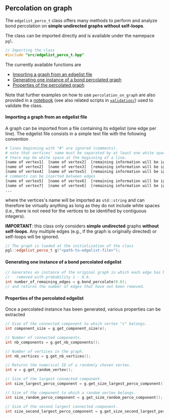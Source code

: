 ## Percolation on graph

The `edgelist_perco_t` class offers many methods to perform and analyze bond percolation on **simple undirected graphs without self-loops**.


The class can be imported directly and is available under the namepace `pgl`.
```c++
// Importing the class
#include "src/edgelist_perco_t.hpp"
```

The currently available functions are
* [Importing a graph from an edgelist file](#importing-a-graph-from-an-edgelist-file)
* [Generating one instance of a bond percolated graph](#generating-one-instance-of-a-bond-percolated-edgelist)
* [Properties of the percolated graph](#properties-of-the-percolated-edgelist)

Note that further examples on how to use `percolation_on_graph` are also provided in a [notebook](https://github.com/antoineallard/percolation_on_edgelist/blob/main/validation/plot_validation_figures.ipynb) (see also related scripts in [`validation/`](https://github.com/antoineallard/percolation_on_edgelist/tree/main/validation)) used to validate the class.


#### Importing a graph from an edgelist file

A graph can be imported from a file containing its edgelist (one edge per line). The edgelist file consists in a simple text file with the following convention

```python
# lines beginning with "#" are ignored (comments).
# note that vertices' name must be separated by at least one white space.
# there may be white space at the beginning of a line.
[name of vertex1]  [name of vertex2]  [remaining information will be ignored]
[name of vertex2]  [name of vertex3]  [remaining information will be ignored]
[name of vertex4]  [name of vertex5]  [remaining information will be ignored]
# comments can be inserted between edges
[name of vertex5]  [name of vertex6]  [remaining information will be ignored]
[name of vertex7]  [name of vertex6]  [remaining information will be ignored]
...
```
where the vertices's name will be imported as `std::string` and can therefore be virtually anything as long as they do not include white spaces (i.e., there is not need for the vertices to be identified by contiguous integers).

**IMPORTANT**: this class only considers **simple** **undirected** graphs **without self-loops**. Any multiple edges (e.g., if the graph is originally directed) or self-loops will be ignored.

```c++
// The graph is loaded at the initialization of the class
pgl::edgelist_perco_t g("<path-to-edgelist-file>");
```


#### Generating one instance of a bond percolated edgelist

```c++
// Generates an instance of the original graph in which each edge has been
//   removed with probability 1 - 0.6.
int number_of_remaining_edges = g.bond_percolate(0.6);
// and returns the number of edges that have not been removed.
```


#### Properties of the percolated edgelist

Once a percolated instance has been generated, various properties can be extracted

```c++
// Size of the connected component to which vertex "v" belongs.
int component_size = g.get_component_size(v);

// Number of connected components.
int nb_components = g.get_nb_components();

// Number of vertices in the graph.
int nb_vertices = g.get_nb_vertices();

// Returns the numerical ID of a randomly chosen vertex.
int v = g.get_random_vertex();

// Size of the largest connected component.
int size_largest_perco_component = g.get_size_largest_perco_component();

// Size of the component to which a random vertex belongs.
int size_random_perco_component = g.get_size_random_perco_component();

// Size of the second largest connected component.
int size_second_largest_perco_component = g.get_size_second_largest_perco_component();
```
